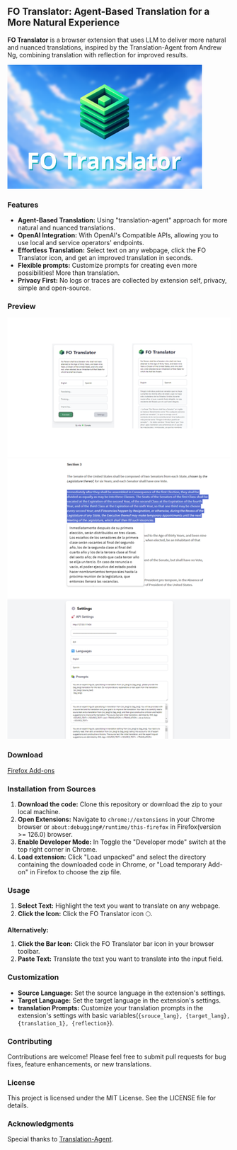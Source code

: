 ## FO Translator:  Agent-Based Translation for a More Natural Experience

**FO Translator** is a browser extension that uses LLM to deliver more natural and nuanced translations, inspired by the Translation-Agent from Andrew Ng, combining translation with reflection for improved results.

![FO Translator](cover.png)

### Features

* **Agent-Based Translation:**  Using "translation-agent" approach for more natural and nuanced translations.
* **OpenAI Integration:**  With OpenAI's Compatible APIs, allowing you to use local and service operators' endpoints.
* **Effortless Translation:**  Select text on any webpage, click the FO Translator icon, and get an improved translation in seconds.
* **Flexible prompts:**  Customize prompts for creating even more possibilities! More than translation.
* **Privacy First:**  No logs or traces are collected by extension self, privacy, simple and open-source.

### Preview
![screen1](show2.png) ![screen3](show3.png) ![screen1](show1.png)

### Download
[Firefox Add-ons](https://addons.mozilla.org/en-US/firefox/addon/fo-translator)

### Installation from Sources

1. **Download the code:** Clone this repository or download the zip to your local machine.
2. **Open Extensions:** Navigate to `chrome://extensions` in your Chrome browser or `about:debugging#/runtime/this-firefox` in Firefox(version >= 126.0) browser.
3. **Enable Developer Mode:** In Toggle the "Developer mode" switch at the top right corner in Chrome.
4. **Load extension:** Click "Load unpacked" and select the directory containing the downloaded code in Chrome, or "Load temporary Add-on" in Firefox to choose the zip file.

### Usage

1. **Select Text:** Highlight the text you want to translate on any webpage.
2. **Click the Icon:** Click the FO Translator icon 🌕.

**Alternatively:**

1. **Click the Bar Icon:** Click the FO Translator bar icon in your browser toolbar.
2. **Paste Text:** Translate the text you want to translate into the input field.

### Customization

* **Source Language:**  Set the source language in the extension's settings.
* **Target Language:**  Set the target language in the extension's settings.
* **translation Prompts:**  Customize your translation prompts in the extension's settings with basic variables(`{srouce_lang}, {target_lang}, {translation_1}, {reflection}`).

### Contributing

Contributions are welcome!  Please feel free to submit pull requests for bug fixes, feature enhancements, or new translations.

### License

This project is licensed under the MIT License.  See the LICENSE file for details.

### Acknowledgments

Special thanks to [Translation-Agent](https://github.com/andrewyng/translation-agent).
